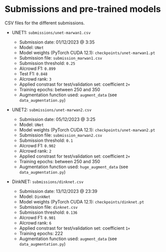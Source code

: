 # Submissions and pre-trained models

CSV files for the different submissions.

* UNET1: `submissions/unet-marwan1.csv`
  * Submission date: 01/12/2023 @ 3:35
  * Model: `UNet`
  * Model weights (PyTorch CUDA 12.1): `checkpoints/unet-marwan1.pt`
  * Submission file: `submission_marwan1.csv`
  * Submission threshold: `0.25`
  * AIcrowd F1: `0.899`
  * Test F1: `0.848`
  * AIcrowd rank: `3`
  * Applied constrast for test/validation set: coefficient `2×`
  * Training epochs: between 250 and 350
  * Augmentation function used: `augment_data` (see `data_augmentation.py`)

* UNET2: `submissions/unet-marwan2.csv`
  * Submission date: 05/12/2023 @ 3:25
  * Model: `UNet`
  * Model weights (PyTorch CUDA 12.1): `checkpoints/unet-marwan2.pt`
  * Submission file: `submission_marwan2.csv`
  * Submission threshold: `0.1`
  * AIcrowd F1: `0.902`
  * AIcrowd rank: `2`
  * Applied constrast for test/validation set: coefficient `2×`
  * Training epochs: between 250 and 350
  * Augmentation function used: `huge_augment_data` (see `data_augmentation.py`)

* DinkNET: `submissions/dinknet.csv`
  * Submission date: 13/12/2023 @ 23:39
  * Model: `DinkNet`
  * Model weights (PyTorch CUDA 12.1): `checkpoints/dinknet.pt`
  * Submission file: `dinknet.csv`
  * Submission threshold: `0.136`
  * AIcrowd F1: `0.901`
  * AIcrowd rank: `6`
  * Applied constrast for test/validation set: coefficient `1×`
  * Training epochs: 222
  * Augmentation function used: `augment_data` (see `data_augmentation.py`)